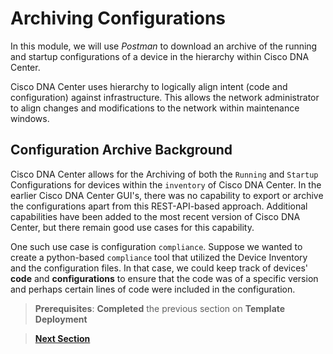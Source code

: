 # Archiving Configurations

In this module, we will use *Postman* to download an archive of the running and startup configurations of a device in the hierarchy within Cisco DNA Center. 

Cisco DNA Center uses hierarchy to logically align intent (code and configuration) against infrastructure. This allows the network administrator to align changes and modifications to the network within maintenance windows.

## Configuration Archive Background

Cisco DNA Center allows for the Archiving of both the `Running` and `Startup` Configurations for devices within the `inventory` of Cisco DNA Center. In the earlier Cisco DNA Center GUI's, there was no capability to export or archive the configurations apart from this REST-API-based approach. Additional capabilities have been added to the most recent version of Cisco DNA Center, but there remain good use cases for this capability.

One such use case is configuration `compliance`. Suppose we wanted to create a python-based `compliance` tool that utilized the Device Inventory and the configuration files. In that case, we could keep track of devices' **code** and **configurations** to ensure that the code was of a specific version and perhaps certain lines of code were included in the configuration. 

> **Prerequisites**: **Completed** the previous section on **Template Deployment**

> [**Next Section**](./dnac-5-archive/02-deploy.md)

